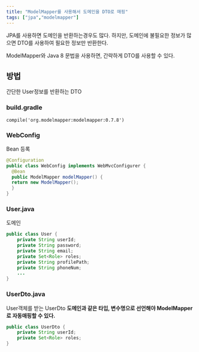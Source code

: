 ```yaml
---
title: "ModelMapper를 사용해서 도메인을 DTO로 매핑"
tags: ["jpa","modelmapper"]
---
```


JPA를 사용하면 도메인을 반환하는경우도 많다. 
하지만, 도메인에 불필요한 정보가 많으면 DTO를 사용하여 필요한 정보만 반환한다. 

ModelMapper와 Java 8 문법을 사용하면, 간략하게 DTO를 사용할 수 있다. 

## 방법
간단한 User정보를 반환하는 DTO 

### build.gradle
```
compile('org.modelmapper:modelmapper:0.7.8')
```

### WebConfig
Bean 등록 
```java
@Configuration
public class WebConfig implements WebMvcConfigurer {
  @Bean  
  public ModelMapper modelMapper() {  
  return new ModelMapper();  
  }  
}
```



### User.java
도메인
```java java
public class User {
	private String userId;
	private String password;
	private String email;
	private Set<Role> roles;
	private String profilePath;
	private String phoneNum;
	...
}
```

### UserDto.java 
User객체를 받는 UserDto
**도메인과 같은 타입, 변수명으로 선언해야 ModelMapper로 자동매핑할 수 있다.**
```java java
public class UserDto {
	private String userId;
	private Set<Role> roles;
}
```



<!--stackedit_data:
eyJoaXN0b3J5IjpbLTc2NzgwNDQ0NiwtMTMxOTk2NzA3NywtND
I1NjU4MjM0XX0=
-->